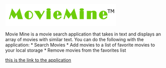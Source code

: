 <p lign='center'>
<img src="src\logo.png" width='350' alt='accessibility text'></p>
Movie Mine is a movie search application that takes in text and displays an array of movies with similar text.
You can do the following with the application:
* Search Movies
* Add movies to a list of favorite movies to your local storage
* Remove movies from the favorites list

[this is the link to the application](https://movie-mine.netlify.app/)

